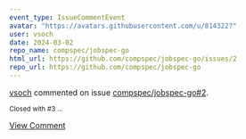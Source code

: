 ```yaml
---
event_type: IssueCommentEvent
avatar: "https://avatars.githubusercontent.com/u/814322?"
user: vsoch
date: 2024-03-02
repo_name: compspec/jobspec-go
html_url: https://github.com/compspec/jobspec-go/issues/2
repo_url: https://github.com/compspec/jobspec-go
---
```


<a href='https://github.com/vsoch' target='_blank'>vsoch</a> commented on issue <a href='https://github.com/compspec/jobspec-go/issues/2' target='_blank'>compspec/jobspec-go#2</a>.

<small>Closed with #3 ...</small>

<a href='https://github.com/compspec/jobspec-go/issues/2' target='_blank'>View Comment</a>